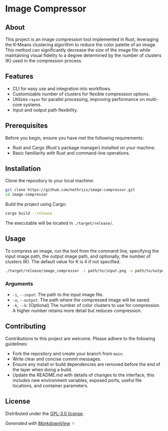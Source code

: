 # Image Compressor

## About

This project is an image compression tool implemented in Rust, leveraging the K-Means clustering algorithm to reduce the color palette of an image. This method can significantly decrease the size of the image file while maintaining visual fidelity to a degree determined by the number of clusters (K) used in the compression process.

## Features

- CLI for easy use and integration into workflows.
- Customizable number of clusters for flexible compression options.
- Utilizes `rayon` for parallel processing, improving performance on multi-core systems.
- Input and output path flexibility.

## Prerequisites

Before you begin, ensure you have met the following requirements:

- Rust and Cargo (Rust's package manager) installed on your machine.
- Basic familiarity with Rust and command-line operations.

## Installation

Clone the repository to your local machine:

```bash
git clone https://github.com/nethriis/image-compressor.git
cd image-compressor
```

Build the project using Cargo:

```bash
cargo build --release
```

The executable will be located in `./target/release/`.

## Usage

To compress an image, run the tool from the command line, specifying the input image path, the output image path, and optionally, the number of clusters (K). The default value for K is 4 if not specified.

```bash
./target/release/image_compressor -i path/to/input.png -o path/to/output.png -k 16
```

### Arguments

- `-i`, `--input`: The path to the input image file.
- `-o`, `--output`: The path where the compressed image will be saved.
- `-k`, `--k`: (Optional) The number of color clusters to use for compression. A higher number retains more detail but reduces compression.

## Contributing

Contributions to this project are welcome. Please adhere to the following guidelines:

- Fork the repository and create your branch from `main`.
- Write clear and concise commit messages.
- Ensure any install or build dependencies are removed before the end of the layer when doing a build.
- Update the README.md with details of changes to the interface, this includes new environment variables, exposed ports, useful file locations, and container parameters.

## License

Distributed under the [GPL-3.0 license](/LICENSE).

_Generated with [MarkdownView](https://www.markdownview.com) ✨_
